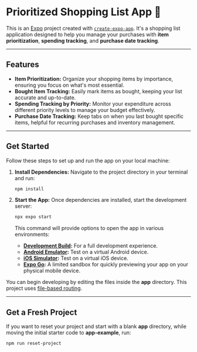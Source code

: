 # Prioritized Shopping List App 👋

This is an [Expo](https://expo.dev) project created with [`create-expo-app`](https://www.npmjs.com/package/create-expo-app). It's a shopping list application designed to help you manage your purchases with **item prioritization**, **spending tracking**, and **purchase date tracking**.

---

## Features

* **Item Prioritization:** Organize your shopping items by importance, ensuring you focus on what's most essential.
* **Bought Item Tracking:** Easily mark items as bought, keeping your list accurate and up-to-date.
* **Spending Tracking by Priority:** Monitor your expenditure across different priority levels to manage your budget effectively.
* **Purchase Date Tracking:** Keep tabs on when you last bought specific items, helpful for recurring purchases and inventory management.

---

## Get Started

Follow these steps to set up and run the app on your local machine:

1.  **Install Dependencies:**
    Navigate to the project directory in your terminal and run:
    ```bash
    npm install
    ```

2.  **Start the App:**
    Once dependencies are installed, start the development server:
    ```bash
    npx expo start
    ```
    This command will provide options to open the app in various environments:
    * **[Development Build](https://docs.expo.dev/develop/development-builds/introduction/):** For a full development experience.
    * **[Android Emulator](https://docs.expo.dev/workflow/android-studio-emulator/):** Test on a virtual Android device.
    * **[iOS Simulator](https://docs.expo.dev/workflow/ios-simulator/):** Test on a virtual iOS device.
    * **[Expo Go](https://expo.dev/go):** A limited sandbox for quickly previewing your app on your physical mobile device.

You can begin developing by editing the files inside the **app** directory. This project uses [file-based routing](https://docs.expo.dev/router/introduction).

---

## Get a Fresh Project

If you want to reset your project and start with a blank **app** directory, while moving the initial starter code to **app-example**, run:

```bash
npm run reset-project
